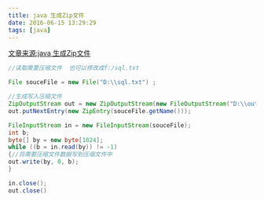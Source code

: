 ```yaml
---
title: java 生成Zip文件
date: 2016-06-15 13:29:29
tags: [java]
---
```

[文章来源:java 生成Zip文件](http://blog.csdn.net//u011229848//article/details/51680615)

```java
//读取需要压缩文件  也可以修改成f:/sql.txt

File souceFile = new File("D:\\sql.txt") ;

//生成写入压缩文件
ZipOutputStream out = new ZipOutputStream(new FileOutputStream("D:\\outfile.zip"));
out.putNextEntry(new ZipEntry(souceFile.getName()));

FileInputStream in = new FileInputStream(souceFile);
int b;
byte[] by = new byte[1024];
while ((b = in.read(by)) != -1)
{//将需要压缩文件数据写到压缩文件中
out.write(by, 0, b);
}

in.close();
out.close() 
```
